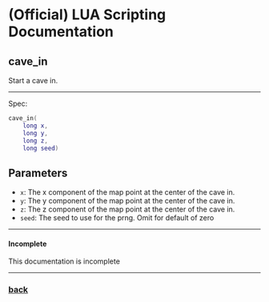 
# (Official) LUA Scripting Documentation

## cave_in

Start a cave in.

___

Spec:

```lua
cave_in(
	long x,
	long y,
	long z,
	long seed)
```

## Parameters

- `x`: The x component of the map point at the center of the cave in.
- `y`: The y component of the map point at the center of the cave in.
- `z`: The z component of the map point at the center of the cave in.
- `seed`: The seed to use for the prng. Omit for default of zero

___

#### Incomplete

This documentation is incomplete

___

### [back](../other)
